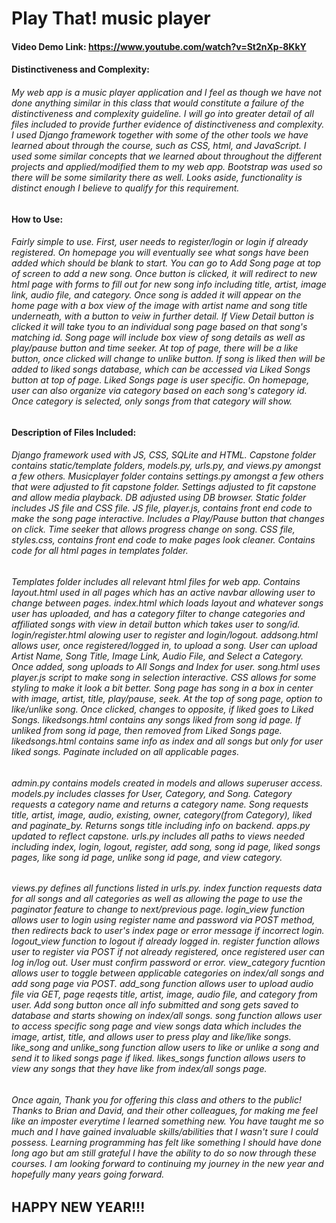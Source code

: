 # Play That! music player

#### Video Demo Link: https://www.youtube.com/watch?v=St2nXp-8KkY

#### Distinctiveness and Complexity: 

###### My web app is a music player application and I feel as though we have not done anything similar in this class that would constitute a failure of the distinctiveness and complexity guideline. I will go into greater detail of all files included to provide further evidence of distinctiveness and complexity. I used Django framework together with some of the other tools we have learned about through the course, such as CSS, html, and JavaScript. I used some similar concepts that we learned about throughout the different projects and applied/modified them to my web app. Bootstrap was used so there will be some similarity there as well. Looks aside, functionality is distinct enough I believe to qualify for this requirement.

#### How to Use:

###### Fairly simple to use. First, user needs to register/login or login if already registered. On homepage you will eventually see what songs have been added which should be blank to start. You can go to Add Song page at top of screen to add a new song. Once button is clicked, it will redirect to new html page with forms to fill out for new song info including title, artist, image link, audio file, and category. Once song is added it will appear on the home page with a box view of the image with artist name and song title underneath, with a button to veiw in further detail. If View Detail button is clicked it will take tyou to an individual song page based on that song's matching id. Song page will include box view of song details as well as play/pause button and time seeker. At top of page, there will be a like button, once clicked will change to unlike button. If song is liked then will be added to liked songs database, which can be accessed via Liked Songs button at top of page. Liked Songs page is user specific. On homepage, user can also organize via category based on each song's category id. Once category is selected, only songs from that category will show.

#### Description of Files Included:

###### Django framework used with JS, CSS, SQLite and HTML. Capstone folder contains static/template folders, models.py, urls.py, and views.py amongst a few others. Musicplayer folder contains settings.py amongst a few others that were adjusted to fit capstone folder. Settings adjusted to fit capstone and allow media playback. DB adjusted using DB browser. Static folder includes JS file and CSS file. JS file, player.js, contains front end code to make the song page interactive. Includes a Play/Pause button that changes on click. Time seeker that allows progress change on song. CSS file, styles.css, contains front end code to make pages look cleaner. Contains code for all html pages in templates folder.

###### Templates folder includes all relevant html files for web app. Contains layout.html used in all pages which has an active navbar allowing user to change between pages. index.html which loads layout and whatever songs user has uploaded, and has a category filter to change categories and affiliated songs with view in detail button which takes user to song/id. login/register.html alowing user to register and login/logout. addsong.html allows user, once registered/logged in, to upload a song. User can upload Artist Name, Song Title, Image Link, Audio File, and Select a Category. Once added, song uploads to All Songs and Index for user. song.html uses player.js script to make song in selection interactive. CSS allows for some styling to make it look a bit better. Song page has song in a box in center with image, artist, title, play/pause, seek. At the top of song page, option to like/unlike song. Once clicked, changes to opposite, if liked goes to Liked Songs. likedsongs.html contains any songs liked from song id page. If unliked from song id page, then removed from Liked Songs page. likedsongs.html contains same info as index and all songs but only for user liked songs. Paginate included on all applicable pages.

###### admin.py contains models created in models and allows superuser access. models.py includes classes for User, Category, and Song. Category requests a category name and returns a category name. Song requests title, artist, image, audio, existing, owner, category(from Category), liked and paginate_by. Returns songs title including info on backend. apps.py updated to reflect capstone. urls.py includes all paths to views needed including index, login, logout, register, add song, song id page, liked songs pages, like song id page, unlike song id page, and view category.

###### views.py defines all functions listed in urls.py. index function requests data for all songs and all categories as well as allowing the page to use the paginator feature to change to next/previous page. login_view function allows user to login using register name and password via POST method, then redirects back to user's index page or error message if incorrect login. logout_view function to logout if already logged in. register function allows user to register via POST if not already registered, once registered user can log in/log out. User must confirm password or error. view_category fucntion allows user to toggle between applicable categories on index/all songs and add song page via POST. add_song function allows user to upload audio file via GET, page reqests title, artist, image, audio file, and category from user. Add song button once all info submitted and song gets saved to database and starts showing on index/all songs. song function allows user to access specific song page and view songs data which includes the image, artist, title, and allows user to press play and like/like songs. like_song and unlike_song function allow users to like or unlike a song and send it to liked songs page if liked. likes_songs function allows users to view any songs that they have like from index/all songs page.

###### Once again, Thank you for offering this class and others to the public! Thanks to Brian and David, and their other colleagues, for making me feel like an imposter everytime I learned something new. You have taught me so much and I have gained invaluable skills/abilities that I wasn't sure I could possess. Learning programming has felt like something I should have done long ago but am still grateful I have the ability to do so now through these courses. I am looking forward to continuing my journey in the new year and hopefully many years going forward.

## HAPPY NEW YEAR!!!
